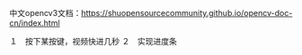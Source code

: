 中文opencv3文档：https://shuopensourcecommunity.github.io/opencv-doc-cn/index.html


１　按下某按键，视频快进几秒
２　实现进度条
